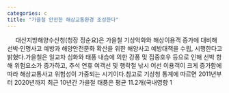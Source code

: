 ```yaml
---
categories: c
title: "가을철 안전한 해상교통환경 조성한다"
---
```

&nbsp;&nbsp;&nbsp;&nbsp; 대산지방해양수산청(청장 정순요)은 가을철 기상악화와 해상이용객 증가에 대비해 선박·인명사고 예방과 해양안전문화 확산을 위한 해양사고 예방대책을 수립, 시행한다고 밝혔다.가을철은 일교차 심화와 태풍 내습에 의한 강풍 및 집중호우 등으로 인해 선박 항해 위험요소가 증가하고, 추석 연휴 여객선 및 행락철 낚시 어선 이용객이 크게 증가함에 따라 해상교통사고 위험성이 가중되는 시기이다.참고로 기상청 통계에 따르면 2011년부터 2020년까지 최근 10년간 가을철 태풍은 평균 11.2개(국내영향 1